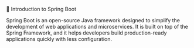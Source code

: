🌱 Introduction to Spring Boot

Spring Boot is an open-source Java framework designed to simplify the development of web applications and microservices. It is built on top of the Spring Framework, and it helps developers build production-ready applications quickly with less configuration.
